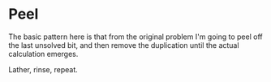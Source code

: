 # Peel

The basic pattern here is that from the original problem I'm going
to peel off the last unsolved bit, and then remove the duplication
until the actual calculation emerges.

Lather, rinse, repeat.